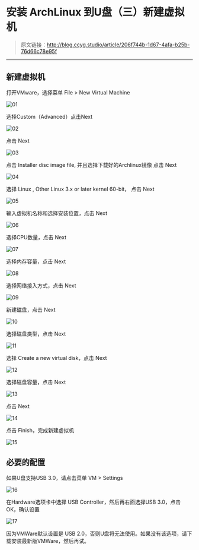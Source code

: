 # 安装 ArchLinux 到U盘（三）新建虚拟机

[annotation]: <id> (206f744b-1d67-4afa-b25b-76d66c78e95f)
[annotation]: <create_time> (2018-01-14 18:40:00)
[annotation]: <category> (计算机技术)
[annotation]: <tags> (操作系统|Linux)
[annotation]: <status> (public)
[annotation]: <topics> (安装 ArchLinux 到U盘)
[annotation]: <comments> (true)

> 原文链接：<http://blog.ccyg.studio/article/206f744b-1d67-4afa-b25b-76d66c78e95f>

---


## 新建虚拟机

打开VMware，选择菜单 File > New Virtual Machine

![01](https://upload-images.jianshu.io/upload_images/406169-09332cfb71843b47.jpg?imageMogr2/auto-orient/strip%7CimageView2/2/w/1240)

选择Custom（Advanced）点击Next

![02](https://upload-images.jianshu.io/upload_images/406169-748106e9cf527083.jpg?imageMogr2/auto-orient/strip%7CimageView2/2/w/1240)

点击 Next

![03](https://upload-images.jianshu.io/upload_images/406169-3aad43f8a57469d6.jpg?imageMogr2/auto-orient/strip%7CimageView2/2/w/1240)

点击 Installer disc image file, 并且选择下载好的Archlinux镜像 点击 Next

![04](https://upload-images.jianshu.io/upload_images/406169-edcaf24bb9c81943.jpg?imageMogr2/auto-orient/strip%7CimageView2/2/w/1240)

选择 Linux , Other Linux 3.x or later kernel 60-bit， 点击 Next

![05](https://upload-images.jianshu.io/upload_images/406169-4664b7396851f4ea.jpg?imageMogr2/auto-orient/strip%7CimageView2/2/w/1240)

输入虚拟机名称和选择安装位置，点击 Next

![06](https://upload-images.jianshu.io/upload_images/406169-6189a2597ff2e317.jpg?imageMogr2/auto-orient/strip%7CimageView2/2/w/1240)

选择CPU数量，点击 Next

![07](https://upload-images.jianshu.io/upload_images/406169-afa194cd1595bf2b.jpg?imageMogr2/auto-orient/strip%7CimageView2/2/w/1240)

选择内存容量，点击 Next

![08](https://upload-images.jianshu.io/upload_images/406169-5fe16dc1750f0980.jpg?imageMogr2/auto-orient/strip%7CimageView2/2/w/1240)

选择网络接入方式，点击 Next

![09](https://upload-images.jianshu.io/upload_images/406169-7846804807bd81ae.jpg?imageMogr2/auto-orient/strip%7CimageView2/2/w/1240)

新建磁盘，点击 Next

![10](https://upload-images.jianshu.io/upload_images/406169-17fdac5df3019e2d.jpg?imageMogr2/auto-orient/strip%7CimageView2/2/w/1240)

选择磁盘类型，点击 Next

![11](https://upload-images.jianshu.io/upload_images/406169-10075039f27b7916.jpg?imageMogr2/auto-orient/strip%7CimageView2/2/w/1240)

选择 Create a new virtual disk，点击 Next

![12](https://upload-images.jianshu.io/upload_images/406169-9212455769e6ec2a.jpg?imageMogr2/auto-orient/strip%7CimageView2/2/w/1240)

选择磁盘容量，点击 Next

![13](https://upload-images.jianshu.io/upload_images/406169-1cc709e9509e73df.jpg?imageMogr2/auto-orient/strip%7CimageView2/2/w/1240)

点击 Next

![14](https://upload-images.jianshu.io/upload_images/406169-e78fcd6d5c651ffe.jpg?imageMogr2/auto-orient/strip%7CimageView2/2/w/1240)

点击 Finish，完成新建虚拟机

![15](https://upload-images.jianshu.io/upload_images/406169-07fd7c65c1975f4d.jpg?imageMogr2/auto-orient/strip%7CimageView2/2/w/1240)


## 必要的配置

如果U盘支持USB 3.0，请点击菜单 VM > Settings

![16](https://upload-images.jianshu.io/upload_images/406169-964c34655bd53fa7.jpg?imageMogr2/auto-orient/strip%7CimageView2/2/w/1240)

在Hardware选项卡中选择 USB Controller，然后再右面选择USB 3.0，点击OK，确认设置

![17](https://upload-images.jianshu.io/upload_images/406169-6cc3c9e32c817688.jpg?imageMogr2/auto-orient/strip%7CimageView2/2/w/1240)

因为VMWare默认设置是 USB 2.0，否则U盘将无法使用。如果没有该选项，请下载安装最新版VMWare，然后再试。